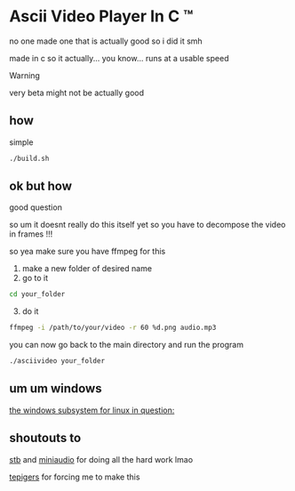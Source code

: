 # Ascii Video Player In C ™️
no one made one that is actually good so i did it smh

made in c so it actually...  you know... runs at a usable speed

> [!WARNING]  
> very beta might not be actually good

## how
simple
```sh
./build.sh
```

## ok but how
good question

so um it doesnt really do this itself yet so you have to decompose the video in frames !!!

so yea make sure you have ffmpeg for this

1. make a new folder of desired name
2. go to it
```sh
cd your_folder
```
3. do it
```sh
ffmpeg -i /path/to/your/video -r 60 %d.png audio.mp3
```

you can now go back to the main directory and run the program
```sh
./asciivideo your_folder
```

## um um windows
[the windows subsystem for linux in question:](https://learn.microsoft.com/en-us/windows/wsl/install)

## shoutouts to
[stb](https://github.com/nothings/stb) and [miniaudio](https://github.com/mackron/miniaudio) for doing all the hard work lmao

[tepigers](https://github.com/Tepigers) for forcing me to make this
